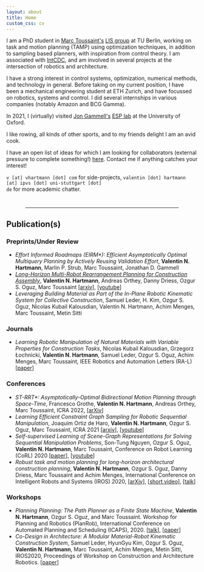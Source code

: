 ```yaml
---
layout: about
title: Home
custom_css: cv
---
```


I am a PhD student in [Marc Toussaint's](https://marc-toussaint.net) [LIS group](https://argmin.lis.tu-berlin.de/) at TU Berlin, working on task and motion planning (TAMP) using optimization techniques, in addition to sampling based planners, with inspiration from control theory.
I am associated with [IntCDC](https://www.intcdc.uni-stuttgart.de/), and am involved in several projects at the intersection of robotics and architecture.

I have a strong interest in control systems, optimization, numerical methods, and technology in general. Before taking on my current position, I have been a mechanical engineering student at ETH Zurich, and have focussed on robotics, systems and control. I did several internships in various companies (notably Amazon and BCG Gamma).

In 2021, I (virtually) visited [Jon Gammell's](https://robotic-esp.com/people/gammell/) [ESP lab](https://robotic-esp.com/) at the University of Oxford.

I like rowing, all kinds of other sports, and to my friends delight I am an avid cook.

I have an open list of ideas for which I am looking for collaborators (external pressure to complete something!) [here](/ideas/). Contact me if anything catches your interest!

<code>v [at] vhartmann [dot] com</code> for side-projects, <code>valentin [dot] hartmann [at] ipvs [dot] uni-stuttgart [dot] de</code> for more academic chatter.

<hr style="width:80%;margin-left: auto; margin-right: auto; margin-top: 40px;margin-bottom: 20px;">

## Publication(s)

### Preprints/Under Review
- *Effort Informed Roadmaps (EIRM\*): Efficient Asymptotically Optimal Multiquery Planning by Actively Reusing Validation Effort*, **Valentin N. Hartmann**, Marlin P. Strub, Marc Toussaint, Jonathan D. Gammell 
- [*Long-Horizon Multi-Robot Rearrangement Planning for Construction Assembly*](/multi-robot/), **Valentin N. Hartmann**, Andreas Orthey, Danny Driess, Ozgur S. Oguz, Marc Toussaint \[[arxiv](https://arxiv.org/abs/2106.02489)\], \[[youtube](https://youtu.be/GqhouvL5dig)\]
- *Leveraging Building Material as Part of the In-Plane Robotic Kinematic System for Collective Construction*, Samuel Leder, H. Kim, Ozgur S. Oguz, Nicolas Kubail Kalousdian, Valentin N. Hartmann, Achim Menges, Marc Toussaint, Metin Sitti

### Journals
- *Learning Robotic Manipulation of Natural Materials with Variable Properties for Construction Tasks*, Nicolas Kubail Kalousdian, Grzegorz Łochnicki, **Valentin N. Hartmann**, Samuel Leder, Ozgur S. Oguz, Achim Menges, Marc Toussaint, IEEE Robotics and Automation Letters (RA-L) \[[paper](https://ieeexplore.ieee.org/document/9735376)\]

### Conferences
- *ST-RRT\*: Asymptotically-Optimal Bidirectional Motion Planning through Space-Time*, Francesco Grothe, **Valentin N. Hartmann**, Andreas Orthey, Marc Toussaint, ICRA 2022, \[[arXiv](https://arxiv.org/abs/2203.02176)\] 
- *Learning Efficient Constraint Graph Sampling for Robotic Sequential Manipulation*, Joaquim Ortiz de Haro, **Valentin N. Hartmann**, Ozgur S. Oguz, Marc Toussaint, ICRA 2021 \[[arxiv](https://arxiv.org/pdf/2011.04828.pdf)\], \[[youtube](https://www.youtube.com/watch?v=xWAjBGACZhs&feature=youtu.be)\]
- *Self-supervised Learning of Scene-Graph Representations for Solving Sequential Manipulation Problems*, Son-Tung Nguyen, Ozgur S. Oguz, **Valentin N. Hartmann**, Marc Toussaint, Conference on Robot Learning (CoRL) 2020 \[[paper](https://ipvs.informatik.uni-stuttgart.de/mlr/papers/20-oz-corl.pdf)\], \[[youtube](https://www.youtube.com/watch?v=JZ4FepUo6TY)\]
- *Robust task and motion planning for long-horizon architectural construction planning*, **Valentin N. Hartmann**, Ozgur S. Oguz, Danny Driess, Marc Toussaint and Achim Menges, International Conference on Intelligent Robots and Systems (IROS) 2020, \[[arXiv](https://arxiv.org/abs/2003.07754)\], \[[short video](https://www.youtube.com/watch?v=j5S0s29IHwA)\], \[[talk](https://youtu.be/lAP6hkVlqwo)\]

### Workshops
- *Planning Planning: The Path Planner as a Finite State Machine*, **Valentin N. Hartmann**, Ozgur S. Oguz, and Marc Toussaint. Workshop for Planning and Robotics (PlanRob), International Conference on Automated Planning and Scheduling (ICAPS), 2020. \[[talk](https://youtu.be/3Qu4P9DaQWc)\], \[[paper](https://argmin.lis.tu-berlin.de/papers/20-hartmann-ICAPSws-robplan.pdf)\]
- *Co-Design in Architecture: A Modular Material-Robot Kinematic Construction System*, Samuel Leder, HyunGyu Kim, Ozgur S. Oguz, **Valentin N. Hartmann**, Marc Toussaint, Achim Menges, Metin Sitti, IROS2020, Proceedings of Workshop on Construction and Architecture Robotics. \[[paper](https://argmin.lis.tu-berlin.de/papers/20-leder-IROSws-wcar.pdf)\]
